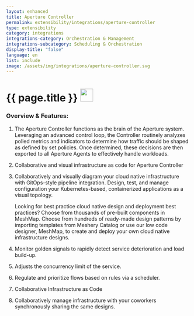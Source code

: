 ```yaml
---
layout: enhanced
title: Aperture Controller
permalink: extensibility/integrations/aperture-controller
type: extensibility
category: integrations
integrations-category: Orchestration & Management
integrations-subcategory: Scheduling & Orchestration
display-title: "false"
language: en
list: include
image: /assets/img/integrations/aperture-controller.svg
---
```


<h1>{{ page.title }} <img src="{{ page.image }}" style="width: 35px; height: 35px;" /></h1>


<!-- This needs replaced with the Category property, not the sub-category.
 #### About: The Aperture Controller functions as the brain of the Aperture system. Leveraging an advanced control loop, the Controller routinely analyzes polled metrics and indicators to determine how traffic should be shaped as defined by set policies. Once determined, these decisions are then exported to all Aperture Agents to effectively handle workloads. -->

### Overview & Features:

1. The Aperture Controller functions as the brain of the Aperture system. Leveraging an advanced control loop, the Controller routinely analyzes polled metrics and indicators to determine how traffic should be shaped as defined by set policies. Once determined, these decisions are then exported to all Aperture Agents to effectively handle workloads.

2. Collaborative and visual infrastructure as code for Aperture Controller

4. 
    Collaboratively and visually diagram your cloud native infrastructure with GitOps-style pipeline integration. Design, test, and manage configuration your Kubernetes-based, containerized applications as a visual topology.



    Looking for best practice cloud native design and deployment best practices? Choose from thousands of pre-built components in MeshMap. Choose from hundreds of ready-made design patterns by importing templates from Meshery Catalog or use our low code designer, MeshMap, to create and deploy your own cloud native infrastructure designs.



5. Monitor golden signals to rapidly detect service deterioration and load build-up.

6. Adjusts the concurrency limit of the service.

7. Regulate and prioritize flows based on rules via a scheduler.

8. Collaborative Infrastructure as Code

9. Collaboratively manage infrastructure with your coworkers synchronously sharing the same designs.

